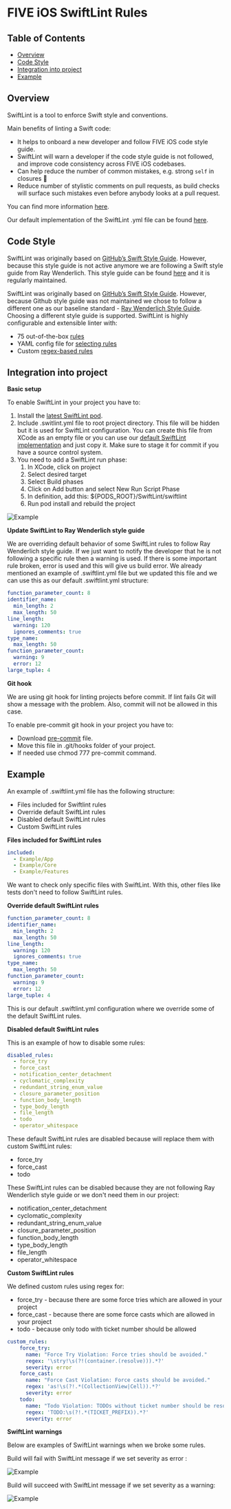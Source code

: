 # FIVE iOS SwiftLint Rules

## Table of Contents

* [Overview](#overview)
* [Code Style](#code-style)
* [Integration into project](#integration-into-project)
* [Example](#example)

## Overview

SwiftLint is a tool to enforce Swift style and conventions.

Main benefits of linting a Swift code:
* It helps to onboard a new developer and follow FIVE iOS code style guide.
* SwiftLint will warn a developer if the code style guide is not followed, and improve code consistency across FIVE iOS codebases.
* Can help reduce the number of common mistakes, e.g. strong `self` in closures 💪
* Reduce number of stylistic comments on pull requests, as build checks will surface such mistakes even before anybody looks at a pull request. 
 
You can find more information [here](https://github.com/realm/SwiftLint).

Our default implementation of the SwiftLint .yml file can be found [here](.swiftlint.yml).

## Code Style

SwiftLint was originally based on [GitHub’s Swift Style Guide](https://github.com/github/swift-style-guide). However, because this style guide is not active anymore we are following a Swift style guide from Ray Wenderlich. This style guide can be found [here](https://github.com/raywenderlich/swift-style-guide) and it is regularly maintained.

SwiftLint was originally based on [GitHub’s Swift Style Guide](https://github.com/github/swift-style-guide). However, because Github style guide was not maintained we chose to follow a different one as our baseline standard - [Ray Wenderlich Style Guide](https://github.com/raywenderlich/swift-style-guide). Choosing a different style guide is supported. 
SwiftLint is highly configurable and extensible linter with:
* 75 out-of-the-box [rules](https://realm.github.io/SwiftLint/rule-directory.html)
* YAML config file for [selecting rules](https://github.com/realm/SwiftLint#configuration)
* Custom [regex-based rules](https://github.com/realm/SwiftLint#defining-custom-rules)


## Integration into project

**Basic setup**

To enable SwiftLint in your project you have to:

1. Install the [latest SwiftLint pod](https://github.com/realm/SwiftLint/tags).
1. Include .switlint.yml file to root project directory. This file will be hidden but it is used for SwiftLint configuration. You can create this file from XCode as an empty file or you can use our [default SwiftLint implementation](.swiftlint.yml) and just copy it. Make sure to stage it for commit if you have a source control system.
1. You need to add a SwiftLint run phase:
    1. In XCode, click on project
    1. Select desired target
    1. Select Build phases
    1. Click on Add button and select New Run Script Phase
    1. In definition, add this: ${PODS_ROOT}/SwiftLint/swiftlint
    1. Run pod install and rebuild the project
    
![Example](Images/Image_1.png)

**Update SwiftLint to  Ray Wenderlich style guide**

We are overriding default behavior of some SwiftLint rules to follow Ray Wenderlich style guide. If we just want to notify the developer that he is not following a specific rule then a warning is used. If there is some important rule broken, error is used and this will give us build error. We already mentioned an example of .swiftlint.yml file but we updated this file and we can use this as our default .swiftlint.yml structure:

```yaml
function_parameter_count: 8 
identifier_name: 
  min_length: 2 
  max_length: 50 
line_length: 
  warning: 120 
  ignores_comments: true 
type_name: 
  max_length: 50
function_parameter_count: 
  warning: 9 
  error: 12 
large_tuple: 4
```

**Git hook**

We are using git hook for linting projects before commit. If lint fails Git will show a message with the problem. Also, commit will not be allowed in this case.

To enable pre-commit git hook in your project you have to:
* Download [pre-commit](pre-commit)
 file.
* Move this file in .git/hooks folder of your project.
* If needed use chmod 777 pre-commit command.

## Example

An example of .swiftlint.yml file has the following structure:
* Files included for Swiftlint rules
* Override default SwiftLint rules
* Disabled default SwiftLint rules
* Custom SwiftLint rules

**Files included for SwiftLint rules**

```yaml
included: 
  - Example/App 
  - Example/Core
  - Example/Features
 ```
 
We want to check only specific files with SwiftLint. With this, other files like tests don't need to follow SwiftLint rules.

**Override default SwiftLint rules**

```yaml
function_parameter_count: 8 
identifier_name: 
  min_length: 2 
  max_length: 50 
line_length: 
  warning: 120 
  ignores_comments: true 
type_name: 
  max_length: 50
function_parameter_count: 
  warning: 9 
  error: 12 
large_tuple: 4
```

This is our default .swiftlint.yml configuration where we override some of the default SwiftLint rules.

**Disabled default SwiftLint rules**

This is an example of how to disable some rules:

```yaml
disabled_rules:
  - force_try
  - force_cast
  - notification_center_detachment
  - cyclomatic_complexity
  - redundant_string_enum_value
  - closure_parameter_position
  - function_body_length
  - type_body_length
  - file_length
  - todo
  - operator_whitespace
```
 
These default SwiftLint rules are disabled because will replace them with custom SwiftLint rules:
* force_try
* force_cast
* todo
 
These SwiftLint rules can be disabled because they are not following Ray Wenderlich style guide or we don't need them in our project:
* notification_center_detachment
* cyclomatic_complexity
* redundant_string_enum_value
* closure_parameter_position
* function_body_length
* type_body_length
* file_length
* operator_whitespace

**Custom SwiftLint rules**

We defined custom rules using regex for:
* force_try - because there are some force tries which are allowed in your project
* force_cast - because there are some force casts which are allowed in your project
* todo - because only todo with ticket number should be allowed

```yaml
custom_rules:
    force_try:
      name: "Force Try Violation: Force tries should be avoided."
      regex: '\stry!\s(?!(container.(resolve))).*?'
      severity: error
    force_cast:
      name: "Force Cast Violation: Force casts should be avoided."
      regex: 'as!\s(?!.*(CollectionView|Cell)).*?'
      severity: error
    todo:
      name: "Todo Violation: TODOs without ticket number should be resolved."
      regex: 'TODO:\s(?!.*(TICKET_PREFIX)).*?'
      severity: error
```


**SwiftLint warnings**

Below are examples of SwiftLint warnings when we broke some rules.

Build will fail with SwiftLint message if we set severity as error :

![Example](Images/Image_2.png)

Build will succeed with SwiftLint message if we set severity as a warning:

![Example](Images/Image_3.png)
